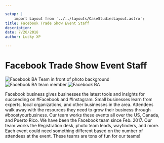 ```yaml
---

setup: |
    import Layout from '../../layouts/CaseStudiesLayout.astro';
title: Facebook Trade Show Event Staff
description:
date: 7/20/2018
author: Lucky XP

---
```


# Facebook Trade Show Event Staff

![Facebook BA Team in front of photo background](https://luckyxp.sirv.com/Case%20Studies/FacebookTradeShowsEventStaff/FacebookTradeShow1.jpg)
![Facebook BA team member](https://luckyxp.sirv.com/Case%20Studies/FacebookTradeShowsEventStaff/FacebookTradeShow2.jpg)
![Facebook BA](https://luckyxp.sirv.com/Case%20Studies/FacebookTradeShowsEventStaff/FacebookTradeShow4.png)


Facebook business gives businesses the latest tools and insights for succeeding on #Facebook and #Instagram. Small businesses learn from experts, local organizations, and other businesses in the area. Attendees walk away with the resources they need to grow their business through #boostyourbusiness.
Our team works these events all over the US, Canada, and Puerto Rico. We have been the Facebook team since Feb. 2017. Our team works the Registration desk, photo team leads, wayfinders, and more. Each event could need something different based on the number of attendees at the event. These teams are tons of fun for our teams!